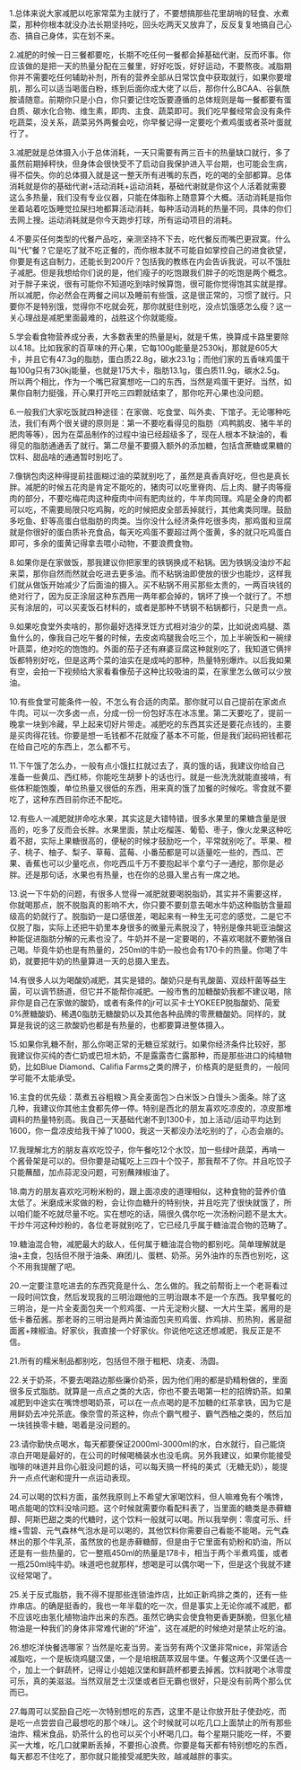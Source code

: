 1.总体来说大家减肥以吃家常菜为主就行了，不要想搞那些花里胡哨的轻食、水煮菜，那种你根本就没办法长期坚持吃，回头吃两天又放弃了，反反复复地搞自己心态、搞自己身体，实在划不来。

2.减肥的时候一日三餐都要吃，长期不吃任何一餐都会掉基础代谢，反而坏事。你应该做的是把一天的热量分配在三餐里，好好吃饭，好好运动，不要熬夜。减脂期你并不需要吃任何辅助补剂，所有的营养全部从日常饮食中获取就行，如果你要增肌，那么可以适当喝蛋白粉，练到后面你成大佬了以后，那你什么BCAA、谷氨酰胺请随意。前期你只是小白，你只要记住吃饭要遵循的总体规则是每一餐都要有蛋白质、碳水化合物、维生素，即肉、主食、蔬菜即可。我们吃早餐经常会没有条件吃蔬菜，没关系，蔬菜另外两餐会吃，你早餐记得一定要吃个煮鸡蛋或者茶叶蛋就行了。

3.减肥就是总体摄入小于总体消耗，一天只需要有两三百卡的热量缺口就行，多了虽然前期掉秤快，但身体会很快受不了启动自我保护进入平台期，也可能会生病，得不偿失。你的总体摄入就是这一整天所有进嘴的东西，吃的喝的全部都算。总体消耗就是你的基础代谢+活动消耗+运动消耗，基础代谢就是你这个人活着就需要这么多热量，我们没有专业仪器，只能在体脂称上随意算个大概。活动消耗是指你坐着站着吃饭睡觉拉屎扫地都算活动消耗，每种活动消耗的热量不同，具体的你们去网上搜。运动消耗就是你今天跑步打球，所有运动项目的消耗。

4.不要买任何类型的代餐产品吃，亲测坚持不下去，吃代餐反而嘴巴更寂寞。什么叫“代”餐？它是吃了就不吃正餐的，而你根本就不可能自如掌控自己的进食欲望，你要是有这自制力，还能长到200斤？包括我的教练在内会告诉我说，可以不饿肚子减肥。但是我想给你们说的是，他们瘦子的吃饱跟我们胖子的吃饱是两个概念。对于胖子来说，很有可能你不知道吃到啥时候算饱，很可能你觉得饱其实就是撑。所以减肥，你必然会在两餐之间以及睡前有些饿，这是很正常的，习惯了就行。只要你不是特别饿，觉得你不吃就会死，那你就挺住别吃，没点饥饿感怎么瘦？这一关心理战是减肥里面最难的，战胜这个你就能瘦。

5.学会看食物营养成分表，大多数表里的热量是kj，就是千焦，换算成卡路里要除以4.18。比如我家的百草味的开心果，它每100g能量是2530kj，那就是605大卡，并且它有47.3g的脂肪，蛋白质22.8g，碳水23.1g；而他们家的五香味鸡蛋干每100g只有730kj能量，也就是175大卡，脂肪13.1g，蛋白质11.9g，碳水2.5g。所以两个相比，作为一个嘴巴寂寞想吃一口的东西，当然是鸡蛋干更好。当然，如果你自制力挺强，开心果打开吃三四颗就结束了，那你吃开心果也没问题。

6.一般我们大家吃饭就四种途径：在家做、吃食堂、叫外卖、下馆子。无论哪种吃法，我们有两个很关键的原则是：第一不要吃看得见的脂肪（鸡鸭鹅皮、猪牛羊的肥肉等等），因为在菜品制作的过程中油已经超级多了，现在人根本不缺油的，看得见的脂肪通通丢了就行。第二尽量不要摄入额外的添加糖，包括含蔗糖或果糖的饮料、甜品啥的通通暂时别吃了。

7.像锅包肉这种得提前挂面糊过油的菜就别吃了，虽然是真香真好吃，但也是真长胖。减肥的时候五花肉是肯定不能吃的，猪肉可以吃里脊肉、后上肉、腱子肉等瘦肉的部分，不要吃梅花肉这种瘦肉中间有肥肉丝的，牛羊肉同理。鸡是全身的肉都可以吃，不需要局限只吃鸡胸，吃的时候把皮全部丢掉就行，其他禽类同理。鼓励多吃鱼、虾等高蛋白低脂肪的肉类。当你没什么经济条件吃很多肉，那鸡蛋和豆腐就是你很好的蛋白质补充食品，每天吃鸡蛋不要超过两个蛋黄，多的就只吃鸡蛋白即可，多余的蛋黄记得拿去喂小动物，不要浪费食物。

8.如果你是在家做饭，那我建议你把家里的铁锅换成不粘锅。因为铁锅没油炒不起来菜，那你自然而然就会吃进去更多油。而不粘锅油即使放的很少也能炒，这样我们就从做饭开始减少了后面油的摄入。买不粘锅不用买那些太贵的，一两百块钱的绝对行了，因为反正涂层这种东西用一两年都会掉的，锅坏了换一个就行了。不想买有涂层的，可以买麦饭石材料的，或者是那种不锈钢不粘锅都行，只是贵一点。

9.如果吃食堂外卖啥的，那你最好选择烹饪方式相对油少的菜，比如说卤鸡腿、蒸鱼什么的，像我自己吃午餐的时候，去皮卤鸡腿我会吃三个，加上半碗饭和一碗绿叶蔬菜，绝对吃的饱饱的。外面的茄子还有麻婆豆腐这种就别吃了，我知道它俩拌饭都特别好吃，但是这两个菜的油实在是成吨的那种，热量特别爆炸。以后我如果有空，会拍一下视频给大家看看像茄子这种比较吸油的菜，在家里怎么做可以少放油。

10.有些食堂可能条件一般，不怎么有合适的肉菜。那你就可以自己提前在家卤点牛肉。可以一次多卤一点，分成一份一份包好冻在冰冻里。第二天要吃了，提前一晚拿一块到冷藏，早上起来切好片带走。减肥吃的东西其实还是要花点钱的，主要是买肉得花钱。你要是想一毛钱都不花就瘦了基本不可能，但是我们起码把钱都花在给自己吃的东西上，怎么都不亏。

11.下午饿了怎么办，一般有点小饿扛扛就过去了，真的饿的话，我建议你给自己准备一些黄瓜、西红柿，你能吃生胡萝卜的话也行。就是一些洗洗就能直接啃，有些体积能饱腹，单位热量又很低的东西，用来真的饿了加餐的时候吃。零食就不要吃了，这种东西目前你还不配吃。

12.有些人一减肥就拼命吃水果，其实这是大错特错，很多水果里的果糖含量是很高的，吃多了反而会长胖。水果里面，禁止吃榴莲、葡萄、枣子，像火龙果这种吃着不甜，实际上果糖很高的，便秘的时候才鼓励吃一个，平常就别吃了。苹果、橙子、桃子、柚子、梨子、草莓、蓝莓、小番茄都是可以适量吃一些的，西瓜、芒果、香蕉也可以少量吃点，你吃西瓜千万不要抱起半个拿勺子一通挖，那你是必胖。还是那句话，水果也有热量，也在你的总摄入里占有一席之地。

13.说一下牛奶的问题，有很多人觉得一减肥就要喝脱脂奶，其实并不需要这样，你就喝那点，脱不脱脂真的影响不大，你只要不要刻意去喝水牛奶这种脂肪含量超级高的奶就行了。脱脂奶一是口感很差，喝起来有一种生无可恋的感觉，二是它不仅脱了脂，实际上还把牛奶里本身很多的微量元素脱没了，特别是像共轭亚油酸这种能促进脂肪分解的元素也没了。牛奶并不是一定要喝的，不喜欢喝就不要勉强自己喝。毕竟牛奶也是有热量的，250ml的牛奶一般也会有170卡的热量。你喝了牛奶，就要把牛奶的热量算进一天的总摄入里去。

14.有很多人以为喝酸奶减肥，其实是错的。酸奶只是有乳酸菌、双歧杆菌等益生菌，可以调节肠道，但它并不能帮你减肥。一般市售的加糖酸奶我都不建议喝，除非你是自己在家做的酸奶，或者有条件的jr可以买卡士YOKEEP脱脂酸奶、简爱0%蔗糖酸奶、稀遇0脂肪无糖酸奶以及其他各种品牌的零蔗糖酸奶。同样的，就算是我说的这三款酸奶也都是有热量的，也都要算进整体摄入。

15.如果你乳糖不耐，那么你喝正常的无糖豆浆就行。如果你经济条件比较好，那我建议你买纯的杏仁奶或巴坦木奶，不是露露杏仁露那种，而是那些进口的纯植物奶，比如Blue Diamond、Califia Farms之类的牌子，价格真的是挺贵的，一般同学可能不太能承受。

16.主食的优先级：蒸煮五谷粗粮＞真全麦面包＞白米饭＞白馒头＞面条。除了这几种，我建议你其他主食都先停一停。特别是西北的朋友喜欢吃凉皮的，凉皮那堆调料的热量特别高。我自己一天基础代谢不到1300卡，加上活动/运动平均达到1600，你一盘凉皮给我干掉了1000，我这一天都没办法吃别的了，心态会崩的。

17.我理解北方的朋友喜欢吃饺子，你午餐吃12个水饺，加一些绿叶蔬菜，再啃一个酱骨架是可以的。但你要是动辄吃上三四十个饺子，那我帮不了你。并且吃饺子只能蘸醋，加点蒜泥没问题，可别蘸辣椒油了。

18.南方的朋友喜欢吃河粉米粉的，跟上面凉皮的道理相似，这种食物的营养价值太低了。米磨成米浆做的粉，会让你血糖升的特别快，并且吃完了很快就饿了，所以咱们能不吃就尽量不吃。实在想吃的话，隔很久偶尔吃一次汤粉问题不是太大。干炒牛河这种炒粉的，各位老哥就别吃了，它已经几乎属于糖油混合物的范畴了。

19.糖油混合物，减肥最大的敌人，任何属于糖油混合物的都别吃。简单理解就是油+主食，包括但不限于油条、麻团儿、蛋糕、奶茶。另外油炸的东西也别吃，这个不用我提醒了吧。

20.一定要注意吃进去的东西究竟是什么、怎么做的。我之前帮街上一个老哥看过一段时间饮食，然后发现我的三明治跟他的三明治跟本不是一个东西。我早餐吃的三明治，是一片全麦面包夹一个煎鸡蛋、一片无淀粉火腿、一大片生菜，酱用的是低卡番茄酱。那老哥的三明治是两片黄油面包夹煎鸡蛋、炸鸡排、煎热狗，酱是甜面酱+辣椒油。好家伙，我直接一个好家伙。你说他吃这还想减肥，我反正是不信。

21.所有的糯米制品都别吃，包括但不限于糍粑、烧麦、汤圆。

22.关于奶茶，不要去喝路边那些廉价奶茶，因为他们用的都是奶精粉做的，里面很多反式脂肪。就算是一点点之类的大店，你也不要去喝第一栏的招牌奶茶。如果减肥到中途实在嘴馋想喝奶茶，可以在一点点喝的是不加糖的红茶拿铁，因为它是用鲜奶去冲兑茶底。像奈雪的茶这种，你点个霸气橙子、霸气西柚之类的，然后加一块钱换零卡糖，喝着是没问题的。

23.请你勤快点喝水，每天都要保证2000ml-3000ml的水，白水就行，自己能烧凉白开喝是最好的，在公司的时候喝桶装水也没毛病。另外我建议，如果你能接受咖啡的味道并且你心脏没问题的话，可以每天搞一杯纯的美式（无糖无奶），能提升一点点代谢和提升一点运动表现。

24.可以喝的饮料方面，虽然我原则上不希望大家喝饮料，但人嘛难免有个嘴馋，喝点能喝的饮料没啥问题。这个时候就需要你看配料表了，当里面的糖类是赤藓糖醇、阿斯巴甜之类的代糖时，这个饮料一般就可以喝。所以我举例：零度可乐、纤维+雪碧、元气森林气泡水是可以喝的，其他饮料你需要自己看能不能喝。元气森林出的那个牛乳茶，虽然放的也是赤藓糖醇，但是由于它里面有奶粉和奶油，所以还是有一些热量的，它一整瓶450ml的热量是178卡，相当于两个半煮鸡蛋，或者一瓶250ml纯牛奶。味道吧也就那样，想喝是可以偶尔喝一下，但是这个我就不建议经常喝了。

25.关于反式脂肪，我不得不提那些连锁油炸店，比如正新鸡排之类的，还有一些炸串店。的确是挺香的，我也一年半载的吃一次，但是事实上无论你减不减肥，都不应该吃由氢化植物油炸出来的东西。虽然它确实会使食物更香更酥脆，但氢化植物油是一种我们的身体非常难代谢的“坏油”，这在减肥的时候绝对是禁止吃的油。

26.想吃洋快餐选哪家？当然是吃麦当劳。麦当劳有两个汉堡非常nice，非常适合减脂吃，一个是板烧鸡腿汉堡，一个是培根蔬萃双层牛堡。午餐这两个汉堡任选一个，加上一个鲜蔬杯，记得让小姐姐汉堡和鲜蔬杯都要去掉酱。饮料就喝个冰零度可乐，真的美滋滋。当然双层芝士汉堡或者巨无霸也很好，只是没有前两个那么优而已。

27.每周可以奖励自己吃一次特别想吃的东西，这里不是让你放开肚子使劲吃，而是吃一点尝尝自己最想吃的那个味儿。这个时候就可以吃几口上面禁止的所有那些油炸、糯米食品，奶茶什么的也可以买个小杯喝几口。每个星期只能吃一样，不要买一大堆，吃几口就果断丢掉，不要担心浪费。你要是每天都有特别想吃的东西，每天都忍不住吃了，那你就只能接受减肥失败，越减越胖的事实。